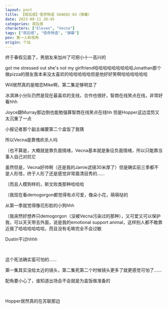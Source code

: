 ```yaml
---
layout: post
title: 【观后感】怪奇物语 S04E02-03（弹幕）
date: 2023-09-11 20:45
categories: 观后感
characters: ["Eleven", "Vecna"]
tags: ["观后感", "怪奇物语", "弹幕"]
pov: 第一人称视角
origin: 个站
---
```


终于春假见面了，男朋友来加州了可把小十一高兴的

got me stressed out she's not my girlfriend哈哈哈哈哈哈哈哈哈Jonathan那个做pizza的朋友我本来没太喜欢的哈哈哈哈哈但是他好好笑啊哈哈哈哈哈哈

Will居然真的是暗恋Mike啊，第二集足够明显了

冰淇淋小分队仍然是现在最喜欢的支线，合作也很好，智商在线笑点在线，非常好看hhh

Joyce跟Murray那边倒也能勉强算智商在线笑点在线hh 但是Hopper这边混剪又太沉重了一点

小报记者那个副主编要第二个盒饭了我猜

所以Vecna是靠愧疚杀人吗

（也不算是，大概就是靠负面情绪，Vecna基本就是象征负面情绪，所以只能靠当事人自己对抗它

虽然但是，Vecna好帅啊（还是我的Jamie滤镜30米厚了）但是确实前三季都不是人形怪，终于人形了还是感觉非常眉清目秀的……

（而且人模狗样的，斯文败类那种哈哈哈

（我现在看demogorgon都觉得有点可爱，像朵小花，萌萌哒的

从第一季就觉得像花形脸的小狗hhh

（我突然好想养只demogorgon（没被Vecna污染过的那种），又可爱又可以保护我，可以天天带去外面，说是我的emotional support animal，这样别人都不敢靠近我了哈哈哈哈哈哈，而且没有毛嘛完全不会过敏

Dustin干过hhhh

<br>

这个死法确实蛮可怕的……

第一集其实没给太近的镜头，第二集死第二个时候镜头更多了就更感觉可怕了……

配角要小心了，谁知道出场会不会就是为盒饭做准备的

<br>

Hopper居然真的在苏联那边
